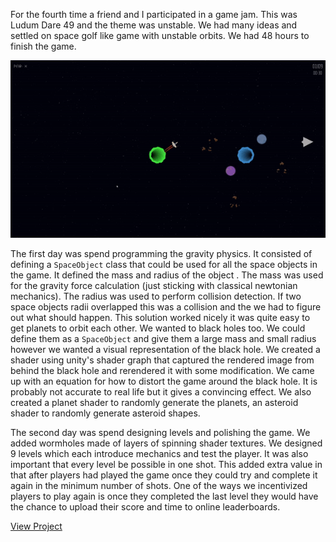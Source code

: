 For the fourth time a friend and I participated in a game jam. This was Ludum Dare 49 and the theme was unstable. We had many ideas and settled on space golf like game with unstable orbits. We had 48 hours to finish the game.

![Warp Driver](src/assets/images/warpdriver_animated.gif)

The first day was spend programming the gravity physics. It consisted of defining a `SpaceObject` class that could be used for all the space objects in the game. It defined the mass and radius of the object . The mass was used for the gravity force calculation (just sticking with classical newtonian mechanics). The radius was used to perform collision detection. If two space objects radii overlapped this was a collision and the we had to figure out what should happen. This solution worked nicely it was quite easy to get planets to orbit each other. We wanted to black holes too. We could define them as a `SpaceObject` and give them a large mass and small radius however we wanted a visual representation of the black hole. We created a shader using unity's shader graph that captured the rendered image from behind the black hole and rerendered it with some modification. We came up with an equation for how to distort the game around the black hole. It is probably not accurate to real life but it gives a convincing effect. We also created a planet shader to randomly generate the planets, an asteroid shader to randomly generate asteroid shapes.

The second day was spend designing levels and polishing the game. We added wormholes made of layers of spinning shader textures. We designed 9 levels which each introduce mechanics and test the player. It was also important that every level be possible in one shot. This added extra value in that after players had played the game once they could try and complete it again in the minimum number of shots. One of the ways we incentivized players to play again is once they completed the last level they would have the chance to upload their score and time to online leaderboards.

[View Project](https://wilkoco.itch.io/warp-driver)